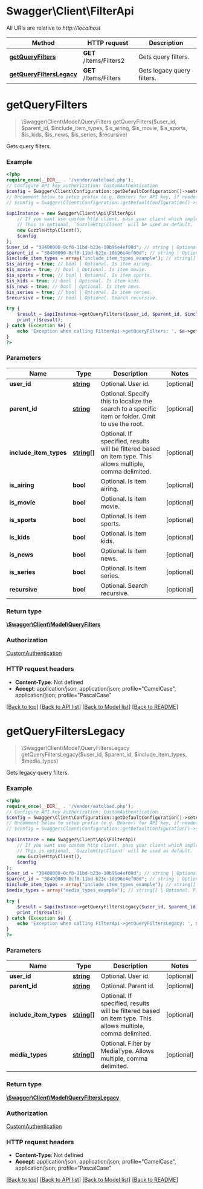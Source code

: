 # Swagger\Client\FilterApi

All URIs are relative to *http://localhost*

Method | HTTP request | Description
------------- | ------------- | -------------
[**getQueryFilters**](FilterApi.md#getqueryfilters) | **GET** /Items/Filters2 | Gets query filters.
[**getQueryFiltersLegacy**](FilterApi.md#getqueryfilterslegacy) | **GET** /Items/Filters | Gets legacy query filters.

# **getQueryFilters**
> \Swagger\Client\Model\QueryFilters getQueryFilters($user_id, $parent_id, $include_item_types, $is_airing, $is_movie, $is_sports, $is_kids, $is_news, $is_series, $recursive)

Gets query filters.

### Example
```php
<?php
require_once(__DIR__ . '/vendor/autoload.php');
// Configure API key authorization: CustomAuthentication
$config = Swagger\Client\Configuration::getDefaultConfiguration()->setApiKey('X-Emby-Authorization', 'YOUR_API_KEY');
// Uncomment below to setup prefix (e.g. Bearer) for API key, if needed
// $config = Swagger\Client\Configuration::getDefaultConfiguration()->setApiKeyPrefix('X-Emby-Authorization', 'Bearer');

$apiInstance = new Swagger\Client\Api\FilterApi(
    // If you want use custom http client, pass your client which implements `GuzzleHttp\ClientInterface`.
    // This is optional, `GuzzleHttp\Client` will be used as default.
    new GuzzleHttp\Client(),
    $config
);
$user_id = "38400000-8cf0-11bd-b23e-10b96e4ef00d"; // string | Optional. User id.
$parent_id = "38400000-8cf0-11bd-b23e-10b96e4ef00d"; // string | Optional. Specify this to localize the search to a specific item or folder. Omit to use the root.
$include_item_types = array("include_item_types_example"); // string[] | Optional. If specified, results will be filtered based on item type. This allows multiple, comma delimited.
$is_airing = true; // bool | Optional. Is item airing.
$is_movie = true; // bool | Optional. Is item movie.
$is_sports = true; // bool | Optional. Is item sports.
$is_kids = true; // bool | Optional. Is item kids.
$is_news = true; // bool | Optional. Is item news.
$is_series = true; // bool | Optional. Is item series.
$recursive = true; // bool | Optional. Search recursive.

try {
    $result = $apiInstance->getQueryFilters($user_id, $parent_id, $include_item_types, $is_airing, $is_movie, $is_sports, $is_kids, $is_news, $is_series, $recursive);
    print_r($result);
} catch (Exception $e) {
    echo 'Exception when calling FilterApi->getQueryFilters: ', $e->getMessage(), PHP_EOL;
}
?>
```

### Parameters

Name | Type | Description  | Notes
------------- | ------------- | ------------- | -------------
 **user_id** | [**string**](../Model/.md)| Optional. User id. | [optional]
 **parent_id** | [**string**](../Model/.md)| Optional. Specify this to localize the search to a specific item or folder. Omit to use the root. | [optional]
 **include_item_types** | [**string[]**](../Model/string.md)| Optional. If specified, results will be filtered based on item type. This allows multiple, comma delimited. | [optional]
 **is_airing** | **bool**| Optional. Is item airing. | [optional]
 **is_movie** | **bool**| Optional. Is item movie. | [optional]
 **is_sports** | **bool**| Optional. Is item sports. | [optional]
 **is_kids** | **bool**| Optional. Is item kids. | [optional]
 **is_news** | **bool**| Optional. Is item news. | [optional]
 **is_series** | **bool**| Optional. Is item series. | [optional]
 **recursive** | **bool**| Optional. Search recursive. | [optional]

### Return type

[**\Swagger\Client\Model\QueryFilters**](../Model/QueryFilters.md)

### Authorization

[CustomAuthentication](../../README.md#CustomAuthentication)

### HTTP request headers

 - **Content-Type**: Not defined
 - **Accept**: application/json, application/json; profile=\"CamelCase\", application/json; profile=\"PascalCase\"

[[Back to top]](#) [[Back to API list]](../../README.md#documentation-for-api-endpoints) [[Back to Model list]](../../README.md#documentation-for-models) [[Back to README]](../../README.md)

# **getQueryFiltersLegacy**
> \Swagger\Client\Model\QueryFiltersLegacy getQueryFiltersLegacy($user_id, $parent_id, $include_item_types, $media_types)

Gets legacy query filters.

### Example
```php
<?php
require_once(__DIR__ . '/vendor/autoload.php');
// Configure API key authorization: CustomAuthentication
$config = Swagger\Client\Configuration::getDefaultConfiguration()->setApiKey('X-Emby-Authorization', 'YOUR_API_KEY');
// Uncomment below to setup prefix (e.g. Bearer) for API key, if needed
// $config = Swagger\Client\Configuration::getDefaultConfiguration()->setApiKeyPrefix('X-Emby-Authorization', 'Bearer');

$apiInstance = new Swagger\Client\Api\FilterApi(
    // If you want use custom http client, pass your client which implements `GuzzleHttp\ClientInterface`.
    // This is optional, `GuzzleHttp\Client` will be used as default.
    new GuzzleHttp\Client(),
    $config
);
$user_id = "38400000-8cf0-11bd-b23e-10b96e4ef00d"; // string | Optional. User id.
$parent_id = "38400000-8cf0-11bd-b23e-10b96e4ef00d"; // string | Optional. Parent id.
$include_item_types = array("include_item_types_example"); // string[] | Optional. If specified, results will be filtered based on item type. This allows multiple, comma delimited.
$media_types = array("media_types_example"); // string[] | Optional. Filter by MediaType. Allows multiple, comma delimited.

try {
    $result = $apiInstance->getQueryFiltersLegacy($user_id, $parent_id, $include_item_types, $media_types);
    print_r($result);
} catch (Exception $e) {
    echo 'Exception when calling FilterApi->getQueryFiltersLegacy: ', $e->getMessage(), PHP_EOL;
}
?>
```

### Parameters

Name | Type | Description  | Notes
------------- | ------------- | ------------- | -------------
 **user_id** | [**string**](../Model/.md)| Optional. User id. | [optional]
 **parent_id** | [**string**](../Model/.md)| Optional. Parent id. | [optional]
 **include_item_types** | [**string[]**](../Model/string.md)| Optional. If specified, results will be filtered based on item type. This allows multiple, comma delimited. | [optional]
 **media_types** | [**string[]**](../Model/string.md)| Optional. Filter by MediaType. Allows multiple, comma delimited. | [optional]

### Return type

[**\Swagger\Client\Model\QueryFiltersLegacy**](../Model/QueryFiltersLegacy.md)

### Authorization

[CustomAuthentication](../../README.md#CustomAuthentication)

### HTTP request headers

 - **Content-Type**: Not defined
 - **Accept**: application/json, application/json; profile=\"CamelCase\", application/json; profile=\"PascalCase\"

[[Back to top]](#) [[Back to API list]](../../README.md#documentation-for-api-endpoints) [[Back to Model list]](../../README.md#documentation-for-models) [[Back to README]](../../README.md)

